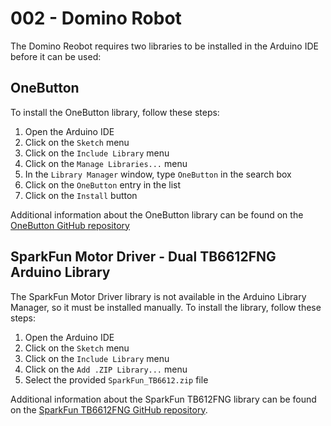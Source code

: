 # 002 - Domino Robot

The Domino Reobot requires two libraries to be installed in the Arduino IDE before it can be used:

## OneButton

To install the OneButton library, follow these steps:

1. Open the Arduino IDE
2. Click on the `Sketch` menu
3. Click on the `Include Library` menu
4. Click on the `Manage Libraries...` menu
5. In the `Library Manager` window, type `OneButton` in the search box
6. Click on the `OneButton` entry in the list
7. Click on the `Install` button

Additional information about the OneButton library can be found on the
[OneButton GitHub repository](https://github.com/mathertel/OneButton)

## SparkFun Motor Driver - Dual TB6612FNG Arduino Library

The SparkFun Motor Driver library is not available in the Arduino Library Manager, so it must be installed manually.
To install the library, follow these steps:

1. Open the Arduino IDE
2. Click on the `Sketch` menu
3. Click on the `Include Library` menu
4. Click on the `Add .ZIP Library...` menu
5. Select the provided `SparkFun_TB6612.zip` file

Additional information about the SparkFun TB612FNG library can be found on the
[SparkFun TB6612FNG GitHub repository](https://github.com/sparkfun/SparkFun_TB6612FNG_Arduino_Library).
